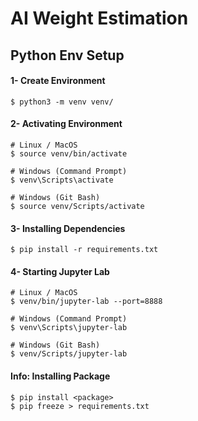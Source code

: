 # AI Weight Estimation

## Python Env Setup

#### 1- Create Environment
    $ python3 -m venv venv/

#### 2- Activating Environment
    # Linux / MacOS
    $ source venv/bin/activate
    
    # Windows (Command Prompt)
    $ venv\Scripts\activate

    # Windows (Git Bash)
    $ source venv/Scripts/activate

#### 3- Installing Dependencies
    $ pip install -r requirements.txt

#### 4- Starting Jupyter Lab
    # Linux / MacOS
    $ venv/bin/jupyter-lab --port=8888

    # Windows (Command Prompt)
    $ venv\Scripts\jupyter-lab

    # Windows (Git Bash)
    $ venv/Scripts/jupyter-lab

#### Info: Installing Package
    $ pip install <package>
    $ pip freeze > requirements.txt
